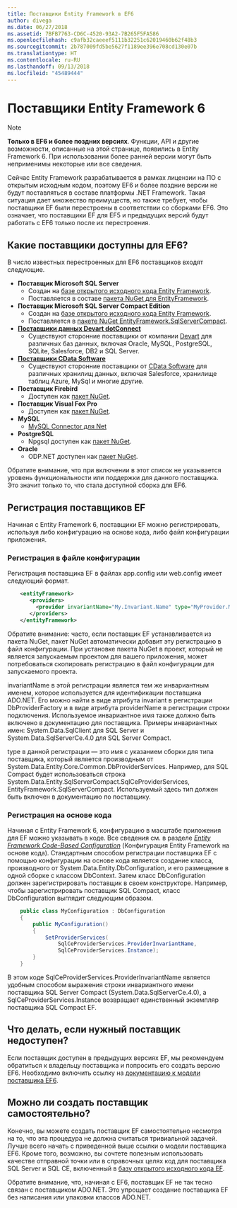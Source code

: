 ```yaml
---
title: Поставщики Entity Framework в EF6
author: divega
ms.date: 06/27/2018
ms.assetid: 7BFB7763-CD6C-4520-93A2-7B265F5FA586
ms.openlocfilehash: c9afb32caeeef5111b32251c62019460b62f48b3
ms.sourcegitcommit: 2b787009fd5be5627f1189ee396e708cd130e07b
ms.translationtype: HT
ms.contentlocale: ru-RU
ms.lasthandoff: 09/13/2018
ms.locfileid: "45489444"
---
```

# <a name="entity-framework-6-providers"></a>Поставщики Entity Framework 6
> [!NOTE]
> **Только в EF6 и более поздних версиях**. Функции, API и другие возможности, описанные на этой странице, появились в Entity Framework 6. При использовании более ранней версии могут быть неприменимы некоторые или все сведения.

Сейчас Entity Framework разрабатывается в рамках лицензии на ПО с открытым исходным кодом, поэтому EF6 и более поздние версии не будут поставляться в составе платформы .NET Framework. Такая ситуация дает множество преимуществ, но также требует, чтобы поставщики EF были перестроены в соответствии со сборками EF6. Это означает, что поставщики EF для EF5 и предыдущих версий будут работать с EF6 только после их перестроения.

## <a name="which-providers-are-available-for-ef6"></a>Какие поставщики доступны для EF6?

В число известных перестроенных для EF6 поставщиков входят следующие.

*   **Поставщик Microsoft SQL Server**
    *   Создан на [базе открытого исходного кода Entity Framework](http://github.com/aspnet/EntityFramework6).
    *   Поставляется в составе [пакета NuGet для EntityFramework](http://nuget.org/packages/EntityFramework).
*   **Поставщик Microsoft SQL Server Compact Edition**
    *   Создан на [базе открытого исходного кода Entity Framework](http://github.com/aspnet/EntityFramework6).
    *   Поставляется в [пакете NuGet EntityFramework.SqlServerCompact](http://nuget.org/packages/EntityFramework.SqlServerCompact).
*   [**Поставщики данных Devart dotConnect**](http://www.devart.com/dotconnect/)
    *   Существуют сторонние поставщики от компании [Devart](http://www.devart.com/) для различных баз данных, включая Oracle, MySQL, PostgreSQL, SQLite, Salesforce, DB2 и SQL Server.
*   [**Поставщики CData Software**](http://www.cdata.com/ado/)
    *   Существуют сторонние поставщики от [CData Software](http://www.cdata.com/ado/) для различных хранилищ данных, включая Salesforce, хранилище таблиц Azure, MySql и многие другие.
*   **Поставщик Firebird**
    *   Доступен как [пакет NuGet](http://www.nuget.org/packages/FirebirdSql.Data.FirebirdClient/).
*   **Поставщик Visual Fox Pro**
    *   Доступен как [пакет NuGet](https://www.nuget.org/packages/VFPEntityFrameworkProvider2/).
*   **MySQL**
    *   [MySQL Connector для Net](http://dev.mysql.com/downloads/connector/net/)
*   **PostgreSQL**
    *   Npgsql доступен как [пакет NuGet](http://www.nuget.org/packages/Npgsql.EF6/).
*   **Oracle**
    *   ODP.NET доступен как [пакет NuGet](https://www.nuget.org/packages/Oracle.ManagedDataAccess.EntityFramework/).

Обратите внимание, что при включении в этот список не указывается уровень функциональности или поддержки для данного поставщика. Это значит только то, что стала доступной сборка для EF6.

## <a name="registering-ef-providers"></a>Регистрация поставщиков EF

Начиная с Entity Framework 6, поставщики EF можно регистрировать, используя либо конфигурацию на основе кода, либо файл конфигурации приложения.

### <a name="config-file-registration"></a>Регистрация в файле конфигурации

Регистрация поставщика EF в файлах app.config или web.config имеет следующий формат.


``` xml
    <entityFramework>
       <providers>
         <provider invariantName="My.Invariant.Name" type="MyProvider.MyProviderServices, MyAssembly" />
       </providers>
    </entityFramework>
```

Обратите внимание: часто, если поставщик EF устанавливается из пакета NuGet, пакет NuGet автоматически добавит эту регистрацию в файл конфигурации. При установке пакета NuGet в проект, который не является запускаемым проектом для вашего приложения, может потребоваться скопировать регистрацию в файл конфигурации для запускаемого проекта.

invariantName в этой регистрации является тем же инвариантным именем, которое используется для идентификации поставщика ADO.NET. Его можно найти в виде атрибута invariant в регистрации DbProviderFactory и в виде атрибута providerName в регистрации строки подключения. Используемое инвариантное имя также должно быть включено в документацию для поставщика. Примеры инвариантных имен: System.Data.SqlClient для SQL Server и System.Data.SqlServerCe.4.0 для SQL Server Compact.

type в данной регистрации — это имя с указанием сборки для типа поставщика, который является производным от System.Data.Entity.Core.Common.DbProviderServices. Например, для SQL Compact будет использоваться строка System.Data.Entity.SqlServerCompact.SqlCeProviderServices, EntityFramework.SqlServerCompact. Используемый здесь тип должен быть включен в документацию по поставщику.

### <a name="code-based-registration"></a>Регистрация на основе кода

Начиная с Entity Framework 6, конфигурацию в масштабе приложения для EF можно указывать в коде. Все сведения см. в разделе _[Entity Framework Code-Based Configuration](https://msdn.microsoft.com/en-us/data/jj680699)_ (Конфигурация Entity Framework на основе кода). Стандартным способом регистрации поставщика EF с помощью конфигурации на основе кода является создание класса, производного от System.Data.Entity.DbConfiguration, и его размещение в одной сборке с классом DbContext. Затем класс DbConfiguration должен зарегистрировать поставщик в своем конструкторе. Например, чтобы зарегистрировать поставщик SQL Compact, класс DbConfiguration выглядит следующим образом.

``` csharp
    public class MyConfiguration : DbConfiguration
    {
        public MyConfiguration()
        {
            SetProviderServices(
                SqlCeProviderServices.ProviderInvariantName,
                SqlCeProviderServices.Instance);
        }
    }
```

В этом коде SqlCeProviderServices.ProviderInvariantName является удобным способом выражения строки инвариантного имени поставщика SQL Server Compact (System.Data.SqlServerCe.4.0), а SqlCeProviderServices.Instance возвращает единственный экземпляр поставщика SQL Compact EF.

## <a name="what-if-the-provider-i-need-isnt-available"></a>Что делать, если нужный поставщик недоступен?

Если поставщик доступен в предыдущих версиях EF, мы рекомендуем обратиться к владельцу поставщика и попросить его создать версию EF6. Необходимо включить ссылку на [документацию к модели поставщика EF6](~/ef6/fundamentals/providers/provider-model.md).

## <a name="can-i-write-a-provider-myself"></a>Можно ли создать поставщик самостоятельно?

Конечно, вы можете создать поставщик EF самостоятельно несмотря на то, что эта процедура не должна считаться тривиальной задачей. Лучше всего начать с приведенной выше ссылки о модели поставщика EF6. Кроме того, возможно, вы сочтете полезным использовать качестве отправной точки или в справочных целях код для поставщика SQL Server и SQL CE, включенный в [базу открытого исходного кода EF](https://github.com/aspnet/EntityFramework6).

Обратите внимание, что, начиная с EF6, поставщик EF не так тесно связан с поставщиком ADO.NET. Это упрощает создание поставщика EF без написания или упаковки классов ADO.NET.
